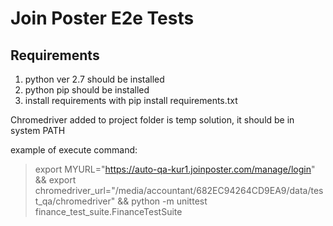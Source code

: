 # Join Poster E2e Tests
## Requirements
1. python ver 2.7 should be installed
2. python pip should be installed
3. install requirements with pip install requirements.txt

Chromedriver added to project folder is temp solution, it should be in system PATH

example of execute command: 
> export MYURL="https://auto-qa-kur1.joinposter.com/manage/login" && export chromedriver_url="/media/accountant/682EC94264CD9EA9/data/test_qa/chromedriver" && python -m unittest finance_test_suite.FinanceTestSuite